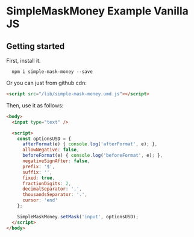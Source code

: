 # SimpleMaskMoney Example Vanilla JS

## Getting started

First, install it.

```shell
  npm i simple-mask-money --save
```

Or you can just from github cdn:

```html
<script src="/lib/simple-mask-money.umd.js"></script>
```

Then, use it as follows:

```html
<body>
  <input type="text" />

  <script>
    const optionsUSD = {
      afterFormat(e) { console.log('afterFormat', e); },
      allowNegative: false,
      beforeFormat(e) { console.log('beforeFormat', e); },
      negativeSignAfter: false,
      prefix: '$',
      suffix: '',
      fixed: true,
      fractionDigits: 2,
      decimalSeparator: ',',
      thousandsSeparator: '.',
      cursor: 'end'
    };

    SimpleMaskMoney.setMask('input', optionsUSD);
  </script>
</body>
```
